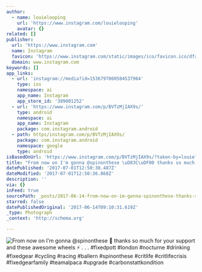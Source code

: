 ```yaml
---
author:
  - name: louielooping
    url: 'https://www.instagram.com/louielooping'
    avatar: {}
related: []
publisher:
  url: 'https://www.instagram.com'
  name: Instagram
  favicon: 'https://www.instagram.com/static/images/ico/favicon.ico/dfa85bb1fd63.ico'
  domain: www.instagram.com
keywords: []
app_links:
  - url: 'instagram://media?id=1536797060584537964'
    type: ios
    namespace: ai
    app_name: Instagram
    app_store_id: '389801252'
  - url: 'https://www.instagram.com/p/BVTzMjIAX9s/'
    type: android
    namespace: ai
    app_name: Instagram
    package: com.instagram.android
  - path: https/instagram.com/p/BVTzMjIAX9s/
    package: com.instagram.android
    namespace: google
    type: android
isBasedOnUrl: 'https://www.instagram.com/p/BVTzMjIAX9s/?taken-by=louielooping'
title: "From now on I'm gonna @spinonthese \uD83C\uDF00 thanks so much for your support and these awesome wheels ⚡️ . . . #fixedpott #london #nocturne #drinking #fixedgear #cycling #racing #ballern #spinonthese #critlife #critlifecrisis #fixedgearfamily #teamalpaca #upgrade #carbonstattkondition"
datePublished: '2017-07-01T12:50:38.487Z'
dateModified: '2017-07-01T12:50:36.868Z'
description: ''
via: {}
inFeed: true
sourcePath: _posts/2017-06-14-from-now-on-im-gonna-spinonthese-thanks-so-much-for-you.md
starred: false
datePublishedOriginal: '2017-06-14T09:10:31.619Z'
_type: Photograph
_context: 'http://schema.org'

---
```

![From now on I'm gonna @spinonthese  thanks so much for your support and these awesome wheels ⚡️ . . . #fixedpott #london #nocturne #drinking #fixedgear #cycling #racing #ballern #spinonthese #critlife #critlifecrisis #fixedgearfamily #teamalpaca #upgrade #carbonstattkondition](https://scontent.cdninstagram.com/t51.2885-15/s640x640/sh0.08/e35/19121068_458273014506274_7905218785273970688_n.jpg)